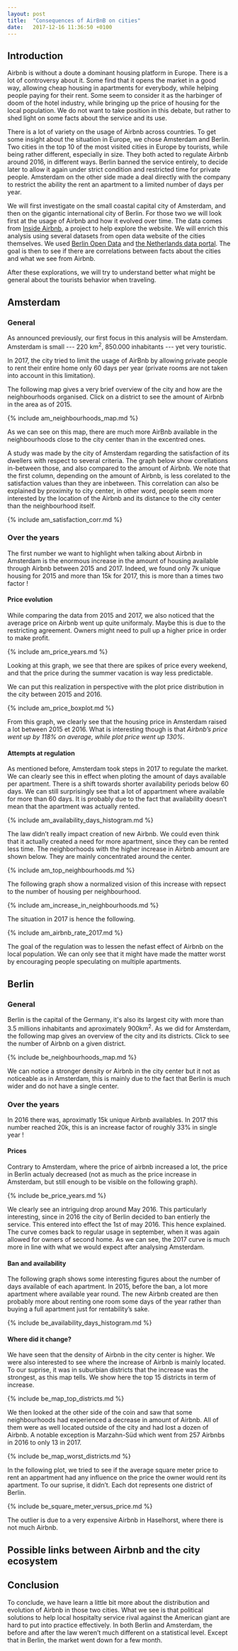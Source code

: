 ```yaml
---
layout: post
title:  "Consequences of AirBnB on cities"
date:   2017-12-16 11:36:50 +0100
---
```


## Introduction
Airbnb is without a doute a dominant housing platform in Europe. There is a lot of controversy about it. Some find that it opens the market in a good way, allowing cheap housing in apartments for everybody, while helping people paying for their rent. Some seem to consider it as the harbinger of doom of the hotel industry, while bringing up the price of housing for the local population. We do not want to take position in this debate, but rather to shed light on some facts about the service and its use.

There is a lot of variety on the usage of Airbnb across countries. To get some insight about the situation in Europe, we chose Amsterdam and Berlin. Two cities in the top 10 of the most visited cities in Europe by tourists, while being rather different, especially in size. They both acted to regulate Airbnb around 2016, in different ways. Berlin banned the service entirely, to decide later to allow it again under strict condition and restricted time for private people. Amsterdam on the other side made a deal directly with the company to restrict the ability the rent an apartment to a limited number of days per year.

We will first investigate on the small coastal capital city of Amsterdam, and then on the gigantic international city of Berlin. For those two we will look first at the usage of Airbnb and how it evolved over time. The data comes from [Inside Airbnb](http://insideairbnb.com), a project to help explore the website. We will enrich this analysis using several datasets from open data website of the cities themselves. We used [Berlin Open Data](https://daten.berlin.de/) and [the Netherlands data portal](https://data.overheid.nl/). The goal is then to see if there are correlations between facts about the cities and what we see from Airbnb.

After these explorations, we will try to understand better what might be general about the tourists behavior when traveling. 

## Amsterdam

### General
As announced previously, our first focus in this analysis will be Amsterdam. Amsterdam is small --- 220 km<sup>2</sup>, 850.000 inhabitants --- yet very touristic.

In 2017, the city tried to limit the usage of AirBnb by allowing private people to rent their entire home only 60 days per year (private rooms are not taken into account in this limitation).

The following map gives a very brief overview of the city and how are the neighbourhoods organised. Click on a district to see the amount of Airbnb in the area as of 2015.

{% include am_neighbourhoods_map.md %}

As we can see on this map, there are much more AirBnb available in the neighbourhoods close to the city center than in the excentred ones.

A study was made by the city of Amsterdam regarding the satisfaction of its dwellers with respect to several criteria. The graph below show corellations in-between those, and also compared to the amount of Airbnb. We note that the first column, depending on the amount of Airbnb, is less corelated to the satisfaction values than they are inbetween. This correlation can also be explained by proximity to city center, in other word, people seem more interested by the location of the Airbnb and its distance to the city center than the neighbourhood itself.

{% include am_satisfaction_corr.md %}

### Over the years

The first number we want to highlight when talking about Airbnb in Amsterdam is the enormous increase in the amount of housing available through Airbnb between 2015 and 2017. Indeed, we found only 7k unique housing for 2015 and more than 15k for 2017, this is more than a times two factor !

#### Price evolution

While comparing the data from 2015 and 2017, we also noticed that the average price on Airbnb went up quite uniformaly. Maybe this is due to the restricting agreement. Owners might need to pull up a higher price in order to make profit.

{% include am_price_years.md %}

Looking at this graph, we see that there are spikes of price every weekend, and that the price during the summer vacation is way less predictable.

We can put this realization in perspective with the plot price distribution in the city between 2015 and 2016.

{% include am_price_boxplot.md %}

From this graph, we clearly see that the housing price in Amsterdam raised a lot between 2015 et 2016. What is interesting though is that *Airbnb’s price went up by 118% on average, while plot price went up 130%*.

#### Attempts at regulation

As mentioned before, Amsterdam took steps in 2017 to regulate the market. We can clearly see this in effect when ploting the amount of days available per apartment. There is a shift towards shorter availability periods below 60 days. We can still surprisingly see that a lot of appartment where available for more than 60 days. It is probably due to the fact that availability doesn’t mean that the apartment was actually rented.

{% include am_availability_days_histogram.md %}

The law didn’t really impact creation of new Airbnb. We could even think that it actually created a need for more apartment, since they can be rented less time. The neighborhoods with the higher increase in Airbnb amount are shown below. They are mainly concentrated around the center.

{% include am_top_neighbourhoods.md %}

The following graph show a normalized vision of this increase with repsect to the number of housing per neighbourhood.

{% include am_increase_in_neighbourhoods.md %}

The situation in 2017 is hence the following.

{% include am_airbnb_rate_2017.md %}

The goal of the regulation was to lessen the nefast effect of Airbnb on the local population. We can only see that it might have made the matter worst by encouraging people speculating on multiple apartments.

## Berlin

### General

Berlin is the capital of the Germany, it's also its largest city with more than 3.5 millions inhabitants and aproximately 900km<sup>2</sup>.
As we did for Amsterdam, the following map gives an overview of the city and its districts. Click to see the number of Airbnb on a given district.

{% include be_neighbourhoods_map.md %}

We can notice a stronger density or Airbnb in the city center but it not as noticeable as in Amsterdam, this is mainly due to the fact that Berlin is much wider and do not have a single center.

### Over the years

In 2016 there was, aproximatly 15k unique Airbnb availables. In 2017 this number reached 20k, this is an increase factor of roughly 33% in single year !

#### Prices

Contrary to Amsterdam, where the price of airbnb increased a lot, the price in Berlin actualy decreased (not as much as the price increase in Amsterdam, but still enough to be visible on the following graph).

{% include be_price_years.md %}

We clearly see an intriguing drop around May 2016. This particularly interesting, since in 2016 the city of Berlin decided to ban entierly the service. This entered into effect the 1st of may 2016. This hence explained. The curve comes back to regular usage in september, when it was again allowed for owners of second home. As we can see, the 2017 curve is much more in line with what we would expect after analysing Amsterdam.

#### Ban and availability

The following graph shows some interesting figures about the number of days available of each apartment. In 2015, before the ban, a lot more apartment where available year round. The new Airbnb created are then probably more about renting one room some days of the year rather than buying a full apartment just for rentability’s sake.

{% include be_availability_days_histogram.md %}

#### Where did it change?

We have seen that the density of Airbnb in the city center is higher. We were also interested to see where the increase of Airbnb is mainly located. To our suprise, it was in suburbian districts that the increase was the strongest, as this map tells. We show here the top 15 districts in term of increase.

{% include be_map_top_districts.md %}

We then looked at the other side of the coin and saw that some neighbourhoods had experienced a decrease in amount of Airbnb. All of them were as well located outside of the city and had lost a dozen of Airbnb. A notable exception is Marzahn-Süd which went from 257 Airbnbs in 2016 to only 13 in 2017.

{% include be_map_worst_districts.md %}

In the following plot, we tried to see if the average square meter price to rent an appartment had any influence on the price the owner would rent its apartment. To our suprise, it didn’t. Each dot represents one district of Berlin.

{% include be_square_meter_versus_price.md %}

The outlier is due to a very expensive Airbnb in Haselhorst, where there is not much Airbnb.

## Possible links between Airbnb and the city ecosystem



## Conclusion

To conclude, we have learn a little bit more about the distribution and evolution of Airbnb in those two cities. What we see is that political solutions to help local hospitalty service rival against the American giant are hard to put into practice effectively. In both Berlin and Amsterdam, the before and after the law weren’t much different on a statistical level. Except that in Berlin, the market went down for a few month.

